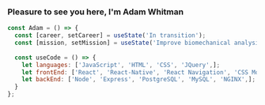 ### Pleasure to see you here, I'm Adam Whitman
```javascript
const Adam = () => {
  const [career, setCareer] = useState('In transition');
  const [mission, setMission] = useState('Improve biomechanical analysis');
  
  const useCode = () => {
    let languages: ['JavaScript', 'HTML', 'CSS', 'JQuery',];
    let frontEnd: ['React', 'React-Native', 'React Navigation', 'CSS Modules', 'Webpack', 'Babel', 'Axios',];
    let backEnd: ['Node', 'Express', 'PostgreSQL', 'MySQL', 'NGINX',];
  }
};
```

<!--
**emagdaeh/emagdaeh** is a ✨ _special_ ✨ repository because its `README.md` (this file) appears on your GitHub profile.

Here are some ideas to get you started:

- 🔭 I’m currently working on ...
- 🌱 I’m currently learning ...
- 👯 I’m looking to collaborate on ...
- 🤔 I’m looking for help with ...
- 💬 Ask me about ...
- 📫 How to reach me: ...
- 😄 Pronouns: ...
- ⚡ Fun fact: ...
-->
